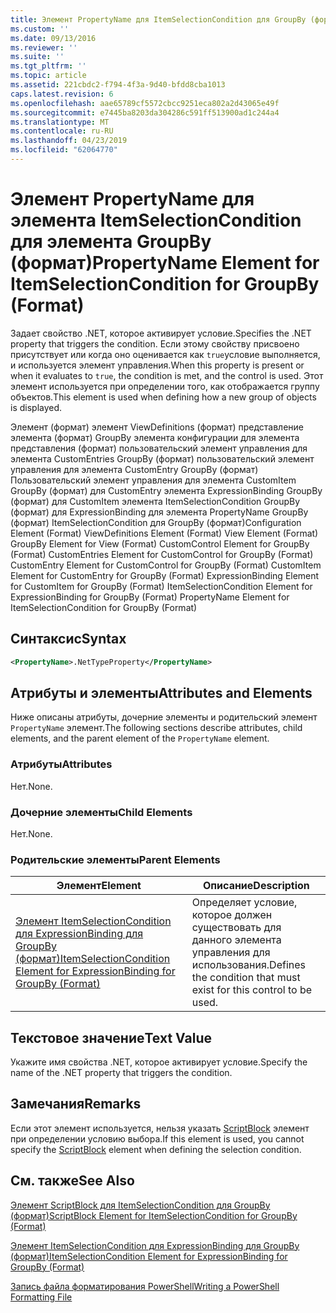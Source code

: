 ```yaml
---
title: Элемент PropertyName для ItemSelectionCondition для GroupBy (формат) | Документация Майкрософт
ms.custom: ''
ms.date: 09/13/2016
ms.reviewer: ''
ms.suite: ''
ms.tgt_pltfrm: ''
ms.topic: article
ms.assetid: 221cbdc2-f794-4f3a-9d40-bfdd8cba1013
caps.latest.revision: 6
ms.openlocfilehash: aae65789cf5572cbcc9251eca802a2d43065e49f
ms.sourcegitcommit: e7445ba8203da304286c591ff513900ad1c244a4
ms.translationtype: MT
ms.contentlocale: ru-RU
ms.lasthandoff: 04/23/2019
ms.locfileid: "62064770"
---
```

# <a name="propertyname-element-for-itemselectioncondition-for-groupby-format"></a><span data-ttu-id="887fd-102">Элемент PropertyName для элемента ItemSelectionCondition для элемента GroupBy (формат)</span><span class="sxs-lookup"><span data-stu-id="887fd-102">PropertyName Element for ItemSelectionCondition for GroupBy (Format)</span></span>

<span data-ttu-id="887fd-103">Задает свойство .NET, которое активирует условие.</span><span class="sxs-lookup"><span data-stu-id="887fd-103">Specifies the .NET property that triggers the condition.</span></span> <span data-ttu-id="887fd-104">Если этому свойству присвоено присутствует или когда оно оценивается как `true`условие выполняется, и используется элемент управления.</span><span class="sxs-lookup"><span data-stu-id="887fd-104">When this property is present or when it evaluates to `true`, the condition is met, and the control is used.</span></span> <span data-ttu-id="887fd-105">Этот элемент используется при определении того, как отображается группу объектов.</span><span class="sxs-lookup"><span data-stu-id="887fd-105">This element is used when defining how a new group of objects is displayed.</span></span>

<span data-ttu-id="887fd-106">Элемент (формат) элемент ViewDefinitions (формат) представление элемента (формат) GroupBy элемента конфигурации для элемента представления (формат) пользовательский элемент управления для элемента CustomEntries GroupBy (формат) пользовательский элемент управления для элемента CustomEntry GroupBy (формат) Пользовательский элемент управления для элемента CustomItem GroupBy (формат) для CustomEntry элемента ExpressionBinding GroupBy (формат) для CustomItem элемента ItemSelectionCondition GroupBy (формат) для ExpressionBinding для элемента PropertyName GroupBy (формат) ItemSelectionCondition для GroupBy (формат)</span><span class="sxs-lookup"><span data-stu-id="887fd-106">Configuration Element (Format) ViewDefinitions Element (Format) View Element (Format) GroupBy Element for View (Format) CustomControl Element for GroupBy (Format) CustomEntries Element for CustomControl for GroupBy (Format) CustomEntry Element for CustomControl for GroupBy (Format) CustomItem Element for CustomEntry for GroupBy (Format) ExpressionBinding Element for CustomItem for GroupBy (Format) ItemSelectionCondition Element for ExpressionBinding for GroupBy (Format) PropertyName Element for ItemSelectionCondition for GroupBy (Format)</span></span>

## <a name="syntax"></a><span data-ttu-id="887fd-107">Синтаксис</span><span class="sxs-lookup"><span data-stu-id="887fd-107">Syntax</span></span>

```xml
<PropertyName>.NetTypeProperty</PropertyName>
```

## <a name="attributes-and-elements"></a><span data-ttu-id="887fd-108">Атрибуты и элементы</span><span class="sxs-lookup"><span data-stu-id="887fd-108">Attributes and Elements</span></span>

<span data-ttu-id="887fd-109">Ниже описаны атрибуты, дочерние элементы и родительский элемент `PropertyName` элемент.</span><span class="sxs-lookup"><span data-stu-id="887fd-109">The following sections describe attributes, child elements, and the parent element of the `PropertyName` element.</span></span>

### <a name="attributes"></a><span data-ttu-id="887fd-110">Атрибуты</span><span class="sxs-lookup"><span data-stu-id="887fd-110">Attributes</span></span>

<span data-ttu-id="887fd-111">Нет.</span><span class="sxs-lookup"><span data-stu-id="887fd-111">None.</span></span>

### <a name="child-elements"></a><span data-ttu-id="887fd-112">Дочерние элементы</span><span class="sxs-lookup"><span data-stu-id="887fd-112">Child Elements</span></span>

<span data-ttu-id="887fd-113">Нет.</span><span class="sxs-lookup"><span data-stu-id="887fd-113">None.</span></span>

### <a name="parent-elements"></a><span data-ttu-id="887fd-114">Родительские элементы</span><span class="sxs-lookup"><span data-stu-id="887fd-114">Parent Elements</span></span>

|<span data-ttu-id="887fd-115">Элемент</span><span class="sxs-lookup"><span data-stu-id="887fd-115">Element</span></span>|<span data-ttu-id="887fd-116">Описание</span><span class="sxs-lookup"><span data-stu-id="887fd-116">Description</span></span>|
|-------------|-----------------|
|[<span data-ttu-id="887fd-117">Элемент ItemSelectionCondition для ExpressionBinding для GroupBy (формат)</span><span class="sxs-lookup"><span data-stu-id="887fd-117">ItemSelectionCondition Element for ExpressionBinding for GroupBy (Format)</span></span>](./itemselectioncondition-element-for-expressionbinding-for-groupby-format.md)|<span data-ttu-id="887fd-118">Определяет условие, которое должен существовать для данного элемента управления для использования.</span><span class="sxs-lookup"><span data-stu-id="887fd-118">Defines the condition that must exist for this control to be used.</span></span>|

## <a name="text-value"></a><span data-ttu-id="887fd-119">Текстовое значение</span><span class="sxs-lookup"><span data-stu-id="887fd-119">Text Value</span></span>

<span data-ttu-id="887fd-120">Укажите имя свойства .NET, которое активирует условие.</span><span class="sxs-lookup"><span data-stu-id="887fd-120">Specify the name of the .NET property that triggers the condition.</span></span>

## <a name="remarks"></a><span data-ttu-id="887fd-121">Замечания</span><span class="sxs-lookup"><span data-stu-id="887fd-121">Remarks</span></span>

<span data-ttu-id="887fd-122">Если этот элемент используется, нельзя указать [ScriptBlock](./scriptblock-element-for-itemselectioncondition-for-groupby-format.md) элемент при определении условию выбора.</span><span class="sxs-lookup"><span data-stu-id="887fd-122">If this element is used, you cannot specify the [ScriptBlock](./scriptblock-element-for-itemselectioncondition-for-groupby-format.md) element when defining the selection condition.</span></span>

## <a name="see-also"></a><span data-ttu-id="887fd-123">См. также</span><span class="sxs-lookup"><span data-stu-id="887fd-123">See Also</span></span>

[<span data-ttu-id="887fd-124">Элемент ScriptBlock для ItemSelectionCondition для GroupBy (формат)</span><span class="sxs-lookup"><span data-stu-id="887fd-124">ScriptBlock Element for ItemSelectionCondition for GroupBy (Format)</span></span>](./scriptblock-element-for-itemselectioncondition-for-groupby-format.md)

[<span data-ttu-id="887fd-125">Элемент ItemSelectionCondition для ExpressionBinding для GroupBy (формат)</span><span class="sxs-lookup"><span data-stu-id="887fd-125">ItemSelectionCondition Element for ExpressionBinding for GroupBy (Format)</span></span>](./itemselectioncondition-element-for-expressionbinding-for-groupby-format.md)

[<span data-ttu-id="887fd-126">Запись файла форматирования PowerShell</span><span class="sxs-lookup"><span data-stu-id="887fd-126">Writing a PowerShell Formatting File</span></span>](./writing-a-powershell-formatting-file.md)

